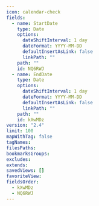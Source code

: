 ```yaml
---
icon: calendar-check
fields:
  - name: StartDate
    type: Date
    options:
      dateShiftInterval: 1 day
      dateFormat: YYYY-MM-DD
      defaultInsertAsLink: false
      linkPath: ""
    path: ""
    id: NQ6RWJ
  - name: EndDate
    type: Date
    options:
      dateShiftInterval: 1 day
      dateFormat: YYYY-MM-DD
      defaultInsertAsLink: false
      linkPath: ""
    path: ""
    id: kXwMDz
version: "2.4"
limit: 100
mapWithTag: false
tagNames: 
filesPaths: 
bookmarksGroups: 
excludes: 
extends: 
savedViews: []
favoriteView: 
fieldsOrder:
  - kXwMDz
  - NQ6RWJ
---
```


